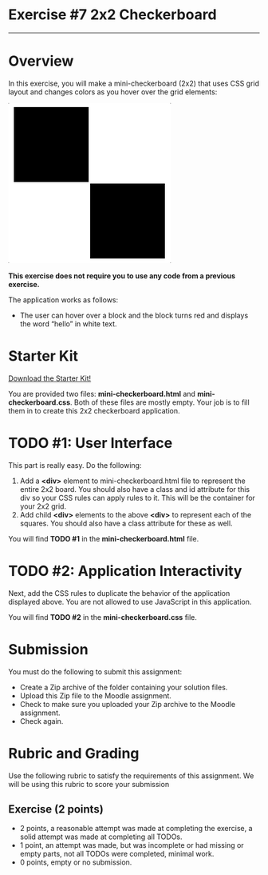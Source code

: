 # Exercise #7 2x2 Checkerboard


---


# Overview

In this exercise, you will make a mini-checkerboard (2x2) that uses CSS grid layout and changes colors as you hover over the grid elements:


![](exercise7.gif)


**This exercise does not require you to use any code from a previous exercise.**

The application works as follows:



* The user can hover over a block and the block turns red and displays the word “hello” in white text.


# Starter Kit

[Download the Starter Kit!](https://drive.google.com/drive/folders/15qnwG7Cy_icrLCeLFbtODbjbkFMDKyCT?usp=sharing)

You are provided two files: **mini-checkerboard.html** and **mini-checkerboard.css**. Both of these files are mostly empty. Your job is to fill them in to create this 2x2 checkerboard application.


# TODO #1: User Interface

This part is really easy. Do the following:



1. Add a **&lt;div>** element to mini-checkerboard.html file to represent the entire 2x2 board. You should also have a class and id attribute for this div so your CSS rules can apply rules to it. This will be the container for your 2x2 grid.
2. Add child **&lt;div>** elements to the above **&lt;div>** to represent each of the squares. You should also have a class attribute for these as well.

You will find **TODO #1** in the **mini-checkerboard.html** file.


# TODO #2: Application Interactivity

Next, add the CSS rules to duplicate the behavior of the application displayed above. You are not allowed to use JavaScript in this application.

You will find **TODO #2** in the **mini-checkerboard.css** file.


# Submission

You must do the following to submit this assignment:



* Create a Zip archive of the folder containing your solution files.
* Upload this Zip file to the Moodle assignment.
* Check to make sure you uploaded your Zip archive to the Moodle assignment.
* Check again.


# Rubric and Grading

Use the following rubric to satisfy the requirements of this assignment. We will be using this rubric to score your submission


## Exercise (2 points)



* 2 points, a reasonable attempt was made at completing the exercise, a solid attempt was made at completing all TODOs.
* 1 point, an attempt was made, but was incomplete or had missing or empty parts, not all TODOs were completed, minimal work.
* 0 points, empty or no submission.